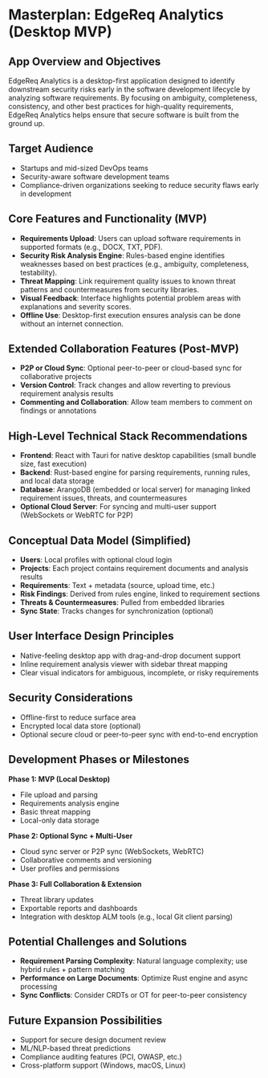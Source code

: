 
# Masterplan: EdgeReq Analytics (Desktop MVP)

## App Overview and Objectives
EdgeReq Analytics is a desktop-first application designed to identify downstream security risks early in the software development lifecycle by analyzing software requirements. By focusing on ambiguity, completeness, consistency, and other best practices for high-quality requirements, EdgeReq Analytics helps ensure that secure software is built from the ground up.

## Target Audience
- Startups and mid-sized DevOps teams
- Security-aware software development teams
- Compliance-driven organizations seeking to reduce security flaws early in development

## Core Features and Functionality (MVP)
- **Requirements Upload**: Users can upload software requirements in supported formats (e.g., DOCX, TXT, PDF).
- **Security Risk Analysis Engine**: Rules-based engine identifies weaknesses based on best practices (e.g., ambiguity, completeness, testability).
- **Threat Mapping**: Link requirement quality issues to known threat patterns and countermeasures from security libraries.
- **Visual Feedback**: Interface highlights potential problem areas with explanations and severity scores.
- **Offline Use**: Desktop-first execution ensures analysis can be done without an internet connection.

## Extended Collaboration Features (Post-MVP)
- **P2P or Cloud Sync**: Optional peer-to-peer or cloud-based sync for collaborative projects
- **Version Control**: Track changes and allow reverting to previous requirement analysis results
- **Commenting and Collaboration**: Allow team members to comment on findings or annotations

## High-Level Technical Stack Recommendations
- **Frontend**: React with Tauri for native desktop capabilities (small bundle size, fast execution)
- **Backend**: Rust-based engine for parsing requirements, running rules, and local data storage
- **Database**: ArangoDB (embedded or local server) for managing linked requirement issues, threats, and countermeasures
- **Optional Cloud Server**: For syncing and multi-user support (WebSockets or WebRTC for P2P)

## Conceptual Data Model (Simplified)
- **Users**: Local profiles with optional cloud login
- **Projects**: Each project contains requirement documents and analysis results
- **Requirements**: Text + metadata (source, upload time, etc.)
- **Risk Findings**: Derived from rules engine, linked to requirement sections
- **Threats & Countermeasures**: Pulled from embedded libraries
- **Sync State**: Tracks changes for synchronization (optional)

## User Interface Design Principles
- Native-feeling desktop app with drag-and-drop document support
- Inline requirement analysis viewer with sidebar threat mapping
- Clear visual indicators for ambiguous, incomplete, or risky requirements

## Security Considerations
- Offline-first to reduce surface area
- Encrypted local data store (optional)
- Optional secure cloud or peer-to-peer sync with end-to-end encryption

## Development Phases or Milestones
**Phase 1: MVP (Local Desktop)**  
- File upload and parsing  
- Requirements analysis engine  
- Basic threat mapping  
- Local-only data storage

**Phase 2: Optional Sync + Multi-User**  
- Cloud sync server or P2P sync (WebSockets, WebRTC)  
- Collaborative comments and versioning  
- User profiles and permissions

**Phase 3: Full Collaboration & Extension**  
- Threat library updates  
- Exportable reports and dashboards  
- Integration with desktop ALM tools (e.g., local Git client parsing)

## Potential Challenges and Solutions
- **Requirement Parsing Complexity**: Natural language complexity; use hybrid rules + pattern matching
- **Performance on Large Documents**: Optimize Rust engine and async processing
- **Sync Conflicts**: Consider CRDTs or OT for peer-to-peer consistency

## Future Expansion Possibilities
- Support for secure design document review
- ML/NLP-based threat predictions
- Compliance auditing features (PCI, OWASP, etc.)
- Cross-platform support (Windows, macOS, Linux)
